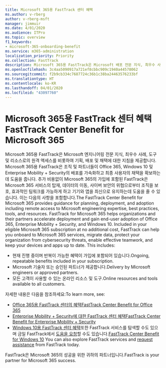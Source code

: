 ```yaml
---
title: Microsoft 365용 FastTrack 센터 혜택
ms.author: v-rberg
author: v-rberg-msft
manager: jimmuir
ms.date: 4/01/2020
ms.audience: ITPro
ms.topic: overview
f1_keywords:
- microsoft-365-onboarding-benefit
ms.service: m365-administration
localization_priority: Priority
ms.collection: FastTrack
description: Microsoft 365용 FastTrack은 Microsoft 배포 전문 지식, 최우수 사례, 도구 및 리소스로의 원격 액세스를 비롯하여 기획, 배포 및 채택에 대한 지침을 제공합니다.   Microsoft 365용 FastTrack은 조직 및 파트너들이 Office 365, Windows 10 및 Enterprise Mobility + Security의 배포를 가속화하고 최종 사용자의 채택을 확보하는데 도움을 줍니다.
ms.openlocfilehash: 3c4aa5090917a721ef8cbbc909c1940a44578062
ms.sourcegitcommit: f2b9cb334c7687724c36b1c38ba24463576233bf
ms.translationtype: HT
ms.contentlocale: ko-KR
ms.lasthandoff: 04/01/2020
ms.locfileid: "43097760"
---
```

# <a name="fasttrack-center-benefit-for-microsoft-365"></a><span data-ttu-id="52122-104">Microsoft 365용 FastTrack 센터 혜택</span><span class="sxs-lookup"><span data-stu-id="52122-104">FastTrack Center Benefit for Microsoft 365</span></span>

<span data-ttu-id="52122-p102">Microsoft 365용 FastTrack은 Microsoft 엔지니어링 전문 지식, 최우수 사례, 도구 및 리소스로의 원격 액세스를 비롯하여 기획, 배포 및 채택에 대한 지침을 제공합니다.   Microsoft 365용 FastTrack은 조직 및 파트너들이 Office 365, Windows 10 및 Enterprise Mobility + Security의 배포를 가속화하고 최종 사용자의 채택을 확보하는데 도움을 줍니다. 추가 비용없이 Microsoft 365의 가입에 포함된 FastTrack은 Microsoft 365 서비스의 탑재, 데이터의 이동, 사이버 보안의 위협으로부터 조직을 보호, 효과적인 팀워크를 가능하게 하고 기기와 앱을 최신으로 유지하는데 도움을 줄 수 있습니다. 이는 다음의 사항을 포함합니다.</span><span class="sxs-lookup"><span data-stu-id="52122-p102">The FastTrack Center Benefit for Microsoft 365 provides guidance for planning, deployment, and adoption including remote access to Microsoft engineering expertise, best practices, tools, and resources. FastTrack for Microsoft 365 helps organizations and their partners accelerate deployment and gain end-user adoption of Office 365, Enterprise Mobility + Security, and Windows 10. Included in your eligible Microsoft 365 subscription at no additional cost, FastTrack can help you onboard to Microsoft 365 services, migrate data, protect your organization from cybersecurity threats, enable effective teamwork, and keep your devices and apps up to date. This includes:</span></span>

- <span data-ttu-id="52122-109">현재 진행 중이며 반복이 가능한 혜택이 가입에 포함되어 있습니다.</span><span class="sxs-lookup"><span data-stu-id="52122-109">Ongoing, repeatable benefits included in your subscription.</span></span>
- <span data-ttu-id="52122-110">Microsoft 기술자 또는 승인된 파트너가 제공합니다.</span><span class="sxs-lookup"><span data-stu-id="52122-110">Delivery by Microsoft engineers or approved partners.</span></span>
- <span data-ttu-id="52122-111">모든 고객이 사용할 수 있는 온라인 리소스 및 도구.</span><span class="sxs-lookup"><span data-stu-id="52122-111">Online resources and tools available to all customers.</span></span>
  
<span data-ttu-id="52122-112">자세한 내용은 다음을 참조하세요:</span><span class="sxs-lookup"><span data-stu-id="52122-112">To learn more, see:</span></span>

- [<span data-ttu-id="52122-113">Office 365용 FastTrack 센터의 혜택</span><span class="sxs-lookup"><span data-stu-id="52122-113">FastTrack Center Benefit for Office 365</span></span>](O365-fasttrack-benefit-for-office-365.md) 
- [<span data-ttu-id="52122-114">Enterprise Mobility + Security에 대한 FastTrack 센터 혜택</span><span class="sxs-lookup"><span data-stu-id="52122-114">FastTrack Center Benefit for Enterprise Mobility + Security</span></span>](EMS-fasttrack-benefit-for-EMS.md)
- <span data-ttu-id="52122-115">[Windows 10용 FastTrack 센터 혜택](Win-10-fasttrack-benefit-for-Windows-10.md)또한 FastTrack 서비스를 탐색할 수도 있으며 금일 FastTrack에서 [도움을 요청](https://go.microsoft.com/fwlink/p/?LinkId=2003903)할 수도 있습니다.</span><span class="sxs-lookup"><span data-stu-id="52122-115">[FastTrack Center Benefit for Windows 10](Win-10-fasttrack-benefit-for-Windows-10.md) You can also explore FastTrack services and [request assistance](https://go.microsoft.com/fwlink/p/?LinkId=2003903) from FastTrack today.</span></span>

<span data-ttu-id="52122-116">FastTrack은 Microsoft 365의 성공을 위한 귀하의 파트너입니다.</span><span class="sxs-lookup"><span data-stu-id="52122-116">FastTrack is your partner for Microsoft 365 success.</span></span>
  